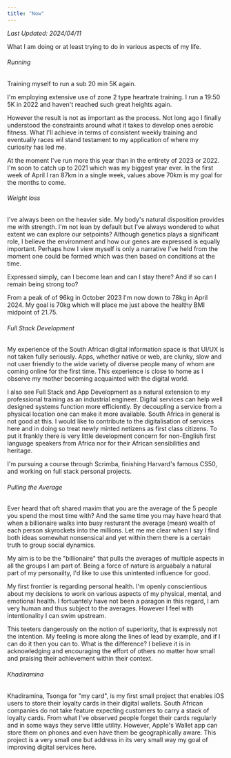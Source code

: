 ```yaml
---
title: "Now"
---
```


_Last Updated: 2024/04/11_

What I am doing or at least trying to do in various aspects of my life.

###### Running

Training myself to run a sub 20 min 5K again.

I'm employing extensive use of zone 2 type heartrate training. I run a 19:50 5K in 2022 and haven't reached such great heights again.

However the result is not as important as the process. Not long ago I finally understood the constraints around what it takes to develop ones aerobic fitness. What I'll achieve in terms of consistent weekly training and eventually races wil stand testament to my application of where my curiosity has led me.

At the moment I've run more this year than in the entirety of 2023 or 2022. I'm soon to catch up to 2021 which was my biggest year ever. In the first week of April I ran 87km in a single week, values above 70km is my goal for the months to come.

###### Weight loss

I've always been on the heavier side. My body's natural disposition provides me with strength. I'm not lean by default but I've always wondered to what extent we can explore our setpoints? Although genetics plays a significant role, I believe the environment and how our genes are expressed is equally important. Perhaps how I view myself is only a narrative I've held from the moment one could be formed which was then based on conditions at the time.

Expressed simply, can I become lean and can I stay there? And if so can I remain being strong too?

From a peak of of 96kg in October 2023 I'm now down to 78kg in April 2024. My goal is 70kg which will place me just above the healthy BMI midpoint of 21.75.

###### Full Stack Development

My experience of the South African digital information space is that UI/UX is not taken fully seriously. Apps, whether native or web, are clunky, slow and not user friendly to the wide variety of diverse people many of whom are coming online for the first time. This experience is close to home as I observe my mother becoming acquainted with the digital world.

I also see Full Stack and App Development as a natural extension to my professional training as an industrial engineer. Digital services can help well designed systems function more efficiently. By decoupling a service from a physical location one can make it more available. South Africa in general is not good at this. I would like to contribute to the digitalisation of services here and in doing so treat newly minted netizens as first class citizens. To put it frankly there is very little development concern for non-English first language speakers from Africa nor for their African sensibilities and heritage.

I'm pursuing a course through Scrimba, finishing Harvard's famous CS50, and working on full stack personal projects.

###### Pulling the Average

Ever heard that oft shared maxim that you are the average of the 5 people you spend the most time with? And the same time you may have heard that when a billionaire walks into busy resturant the average (mean) wealth of each person skyrockets into the millions. Let me me clear when I say I find both ideas somewhat nonsensical and yet within them there is a certain truth to group social dynamics.

My aim is to be the "billionaire" that pulls the averages of multiple aspects in all the groups I am part of. Being a force of nature is arguabaly a natural part of my personailty, I'd like to use this unintented influence for good.

My first frontier is regarding personal health. I'm openly conscientious about my decisions to work on various aspects of my physical, mental, and emotional health. I fortuantely have not been a paragon in this regard, I am very human and thus subject to the averages. However I feel with intentionality I can swim upstream.

This teeters dangerously on the notion of superiority, that is expressly not the intention. My feeling is more along the lines of lead by example, and if I can do it then you can to. What is the difference? I believe it is in acknowledging and encouraging the effort of others no matter how small and praising their achievement within their context.

###### Khadiramina

Khadiramina, Tsonga for "my card", is my first small project that enables iOS users to store their loyalty cards in their digital wallets. South African companies do not take feature expecting customers to carry a stack of loyalty cards. From what I've observed people forget their cards regularly and in some ways they serve little utility. However, Apple's Wallet app can store them on phones and even have them be geographically aware. This project is a very small one but address in its very small way my goal of improving digital services here.
